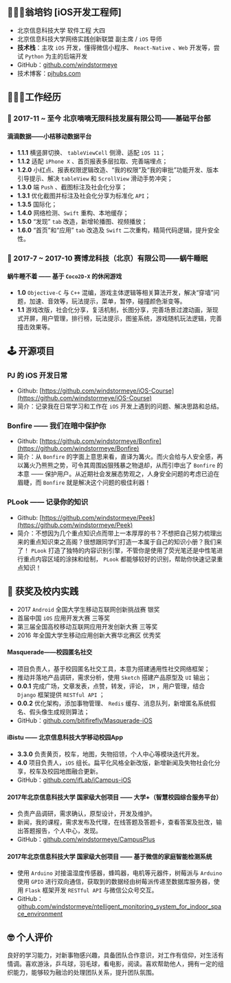 ## 👨🏻‍🎓翁培钧 [iOS开发工程师]
* 北京信息科技大学 软件工程 大四
* 北京信息科技大学网络实践创新联盟 副主席 / `iOS` 导师
* **技术栈**：主攻 `iOS` 开发，懂得微信小程序、 `React-Native` 、`Web` 开发等，尝试 `Python` 为主的后端开发
* GitHub：[github.com/windstormeye](https://github.com/windstormeye)
* 技术博客：[pjhubs.com](http://pjhubs.com)

## 👨🏻‍💻工作经历

### 🍊 2017-11 ~ 至今 北京嘀嘀无限科技发展有限公司——基础平台部 
#### 滴滴数据——小桔移动数据平台
* **1.1.1** 横竖屏切换、 `tableViewCell` 侧滑、适配 `iOS 11`；
* **1.1.2** 适配 `iPhone X` 、首页报表多层拉取、完善端埋点；
* **1.2.0** 小红点、报表权限逻辑改造、“我的权限”及“我的审批”功能开发、版本引导提示、解决 `tableView` 和 `ScrollView` 滑动手势冲突；
* **1.3.0** 端 `Push` 、截图标注及社会化分享；
* **1.3.1** 优化截图并标注及社会化分享为标准化 `API`；
* **1.3.5** 国际化；
* **1.4.0** 网络检测、`Swift` 重构、本地缓存；
* **1.5.0** “发现” `tab` 改造，新增轮播图、视频播放；
* **1.6.0** “首页”和“应用” `tab` 改造及 `Swift` 二次重构，精简代码逻辑，提升安全性。

	
### 🐌 2017-7 ~ 2017-10 赛博龙科技（北京）有限公司——蜗牛睡眠
#### 蜗牛睡不着 —— 基于 `Coco2D-X` 的休闲游戏
* **1.0** `Objective-C` 与 `C++` 混编，游戏主体逻辑等相关算法开发，解决“穿墙”问题，加速、音效等，玩法提示，菜单，暂停，碰撞颜色渐变等。
* **1.1** 游戏改版，社会化分享，复活机制，长图分享，完善场景过渡动画，渐现式开屏，用户管理，排行榜，玩法提示，图鉴系统，游戏随机玩法逻辑，完善撞击效果等。


## 🕹 开源项目
### PJ 的 iOS 开发日常
* Github: [https://github.com/windstormeye/iOS-Course](https://github.com/windstormeye/iOS-Course)
* 简介：记录我在日常学习和工作在 `iOS` 开发上遇到的问题、解决思路和总结。

### Bonfire —— 我们在暗中保护你
* Github: [https://github.com/windstormeye/Bonfire](https://github.com/windstormeye/Bonfire)
* 简介：从 `Bonfire` 的字面上意思来看，直译为篝火。而火会给与人安全感，再以篝火乃熊熊之势，可令其周围凶狠残暴之物退却，从而引申出了 `Bonfire` 的本意 —— 保护用户。从近期社会发展态势观之，人身安全问题的考虑已迫在眉睫，而 `Bonfire` 就是解决这个问题的极佳利器！

### PLook —— 记录你的知识
* Github: [https://github.com/windstormeye/Peek](https://github.com/windstormeye/Peek)
* 简介：不想因为几个重点知识点而带上一本厚厚的书？不想把自己努力梳理出来的重点知识束之高阁？很想跟同学们打造一本属于自己的知识小册？我们来了！ `PLook` 打造了独特的内容识别引擎，不管你是使用了荧光笔还是中性笔进行重点内容区域的涂抹和绘制， `PLook` 都能够较好的识别，帮助你快速记录重点知识！


## 📔 获奖及校内实践

* 2017 `Android` 全国大学生移动互联网创新挑战赛    银奖
* 首届中国 `iOS` 应用开发大赛    三等奖
* 第三届全国高校移动互联网应用开发创新大赛    三等奖
* 2016 年全国大学生移动应用创新大赛华北赛区    优秀奖

#### Masquerade——校园匿名社交
* 项目负责人，基于校园匿名社交工具，本意为搭建通用性社交网络框架；
* 推动并落地产品调研，需求分析，使用 `Sketch` 搭建产品原型及 `UI` 输出；
* **0.0.1** 完成广场，文章发表，点赞，转发，评论， `IM` ，用户管理，结合 `Django` 框架提供 `RESTful API` ；
* **0.0.2** 优化架构，添加事物管理、 `Redis` 缓存、消息队列，新增匿名系统假名、假头像生成规则算法；
* GitHub：[github.com/bitifirefly/Masquerade-iOS](https://github.com/bitifirefly/Masquerade-iOS)

#### iBistu —— 北京信息科技大学移动校园App
* **3.3.0** 负责黄页，校车，地图，失物招领，个人中心等模块迭代开发。
* **4.0** 项目负责人，`iOS` 组长。扁平化风格全新改版，新增新闻及失物社会化分享，校车及校园地图融合更新。
* GitHub：[github.com/ifLab/iCampus-iOS](https://github.com/ifLab/iCampus-iOS)

#### 2017年北京信息科技大学 国家级大创项目 —— 大学+（智慧校园综合服务平台）
* 负责产品调研，需求确认，原型设计，开发及维护。
* 新闻，我的课程，需求发布及代理，在线答题及答题卡，查看答案及批改，输出答题报告，个人中心，发现。
* GitHub：[github.com/windstormeye/CampusPlus](https://github.com/windstormeye/CampusPlus)

#### 2017年北京信息科技大学 国家级大创项目 —— 基于微信的家庭智能检测系统
* 使用 `Arduino` 对接温湿度传感器，蜂鸣器，电机等元器件，树莓派与 `Arduino` 使用 `GPIO` 进行双向通信，获取到的数据经由树莓派传递至数据库服务器，使用 `Flask` 框架开发 `RESTful API` 与微信公众号交互。
* GitHub：[github.com/windstormeye/ntelligent_monitoring_system_for_indoor_space_environment](https://github.com/windstormeye/ntelligent_monitoring_system_for_indoor_space_environment)


## 🤓 个人评价
良好的学习能力，对新事物感兴趣，具备团队合作意识，对工作有信仰，对生活有情调。喜欢游泳，乒乓球，羽毛球，看电影，阅读。喜欢帮助他人，拥有一定的组织能力，能够较为融洽的处理团队关系，提升团队氛围。
